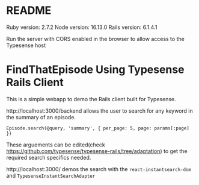 # README

Ruby version: 2.7.2
Node version: 16.13.0
Rails version: 6.1.4.1

Run the server with CORS enabled in the browser to allow access to the Typesense host

# FindThatEpisode Using Typesense Rails Client

This is a simple webapp to demo the Rails client built for Typesense. 

http://localhost:3000/backend allows the user to search for any keyword in the summary of an episode.

`Episode.search(@query, 'summary', { per_page: 5, page: params[:page] })`

These arguements can be edited(check https://github.com/typesense/typesense-rails/tree/adaptation) to get the required search specifics needed.

http://localhost:3000/ demos the search with the `react-instantsearch-dom` and `TypesenseInstantSearchAdapter`
 

